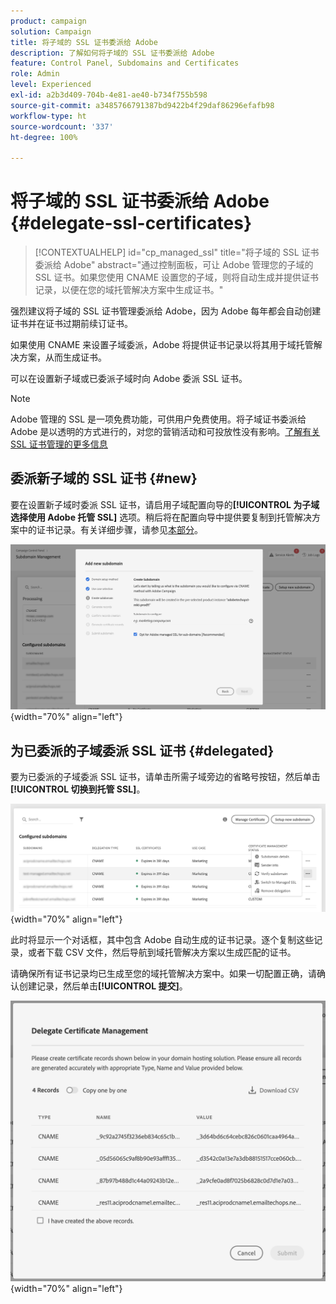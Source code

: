 ```yaml
---
product: campaign
solution: Campaign
title: 将子域的 SSL 证书委派给 Adobe
description: 了解如何将子域的 SSL 证书委派给 Adobe
feature: Control Panel, Subdomains and Certificates
role: Admin
level: Experienced
exl-id: a2b3d409-704b-4e81-ae40-b734f755b598
source-git-commit: a3485766791387bd9422b4f29daf86296efafb98
workflow-type: ht
source-wordcount: '337'
ht-degree: 100%

---
```


# 将子域的 SSL 证书委派给 Adobe {#delegate-ssl-certificates}

>[!CONTEXTUALHELP]
>id="cp_managed_ssl"
>title="将子域的 SSL 证书委派给 Adobe"
>abstract="通过控制面板，可让 Adobe 管理您的子域的 SSL 证书。如果您使用 CNAME 设置您的子域，则将自动生成并提供证书记录，以便在您的域托管解决方案中生成证书。"

强烈建议将子域的 SSL 证书管理委派给 Adobe，因为 Adobe 每年都会自动创建证书并在证书过期前续订证书。

如果使用 CNAME 来设置子域委派，Adobe 将提供证书记录以将其用于域托管解决方案，从而生成证书。

可以在设置新子域或已委派子域时向 Adobe 委派 SSL 证书。

>[!NOTE]
>
>Adobe 管理的 SSL 是一项免费功能，可供用户免费使用。将子域证书委派给 Adobe 是以透明的方式进行的，对您的营销活动和可投放性没有影响。[了解有关 SSL 证书管理的更多信息](monitoring-ssl-certificates.md#management)


## 委派新子域的 SSL 证书 {#new}

要在设置新子域时委派 SSL 证书，请启用子域配置向导的&#x200B;**[!UICONTROL 为子域选择使用 Adobe 托管 SSL]** 选项。稍后将在配置向导中提供要复制到托管解决方案中的证书记录。有关详细步骤，请参见[本部分](setting-up-new-subdomain.md)。

![](assets/cname-adobe-managed.png){width="70%" align="left"}

## 为已委派的子域委派 SSL 证书 {#delegated}

要为已委派的子域委派 SSL 证书，请单击所需子域旁边的省略号按钮，然后单击&#x200B;**[!UICONTROL 切换到托管 SSL]**。

![](assets/delegate-ssl-list.png){width="70%" align="left"}

此时将显示一个对话框，其中包含 Adobe 自动生成的证书记录。逐个复制这些记录，或者下载 CSV 文件，然后导航到域托管解决方案以生成匹配的证书。

请确保所有证书记录均已生成至您的域托管解决方案中。如果一切配置正确，请确认创建记录，然后单击&#x200B;**[!UICONTROL 提交]**。

![](assets/delegate-ssl.png){width="70%" align="left"}
